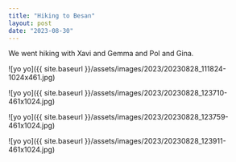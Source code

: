 ```yaml
---
title: "Hiking to Besan"
layout: post
date: "2023-08-30"
---
```


We went hiking with Xavi and Gemma and Pol and Gina.

![yo yo]({{ site.baseurl }}/assets/images/2023/20230828_111824-1024x461.jpg)

![yo yo]({{ site.baseurl }}/assets/images/2023/20230828_123710-461x1024.jpg)

![yo yo]({{ site.baseurl }}/assets/images/2023/20230828_123759-461x1024.jpg)

![yo yo]({{ site.baseurl }}/assets/images/2023/20230828_123911-461x1024.jpg)
